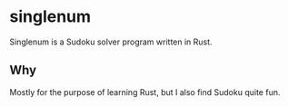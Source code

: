 # singlenum

Singlenum is a Sudoku solver program written in Rust.

## Why

Mostly for the purpose of learning Rust, but I also find Sudoku quite fun.

